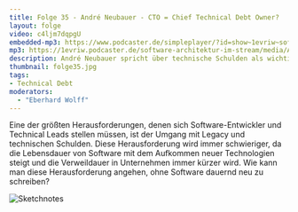 ```yaml
---
title: Folge 35 - André Neubauer - CTO = Chief Technical Debt Owner?
layout: folge
video: c4ljm7dqpgU
embedded-mp3: https://www.podcaster.de/simpleplayer/?id=show~1evriw~software-architektur-im-stream~pod-600472dd8c9b5096298234&v=1610904451
mp3: https://1evriw.podcaster.de/software-architektur-im-stream/media/AndreNeubauerCTOChiefTechnicalDebtOwner.mp3
description: André Neubauer spricht über technische Schulden als wichtiges Thema für einen CTO.
thumbnail: folge35.jpg
tags:
- Technical Debt
moderators:
  - "Eberhard Wolff"
---
```


Eine der größten Herausforderungen, denen sich Software-Entwickler und
Technical Leads stellen müssen, ist der Umgang mit Legacy und
technischen Schulden. Diese Herausforderung wird immer schwieriger, da
die Lebensdauer von Software mit dem Aufkommen neuer Technologien
steigt und die Verweildauer in Unternehmen immer kürzer wird. Wie kann
man diese Herausforderung angehen, ohne Software dauernd neu zu
schreiben?

![Sketchnotes](/sketchnotes/folge35.jpg)
